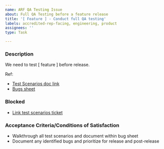 ```yaml
---
name: ARF QA Testing Issue
about: Full QA Testing before a feature release
title: '[ Feature ] - Conduct full QA testing'
labels: accredited-rep-facing, engineering, product
assignees: ''
type: Task

---
```


### Description
We need to test [ feature ] before release.

Ref: 
- [Test Scenarios doc link]()
- [Bugs sheet]()

### Blocked 
- [Link test scenarios ticket](https://github.com/department-of-veterans-affairs/va.gov-team/issues/new?template=arf-qa-scenarios-issue.md)

### Acceptance Criteria/Conditions of Satisfaction
<!-- Specify criteria for ticket completion -->
- Walkthrough all test scenarios and document within bug sheet
- Document any identified bugs and prioritize for release and post-release


